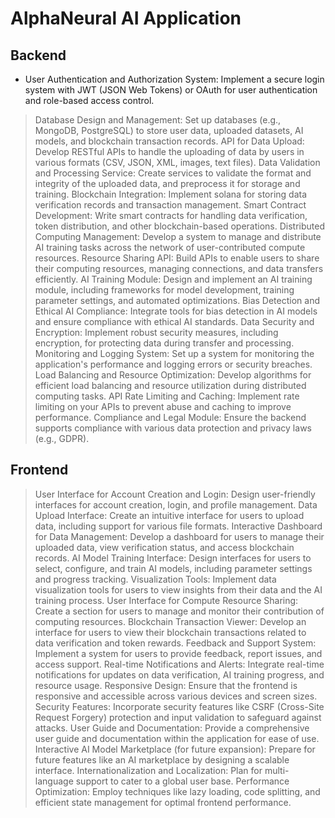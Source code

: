 # AlphaNeural AI Application

## Backend
* User Authentication and Authorization System: Implement a secure login system with JWT (JSON Web Tokens) or OAuth for user authentication and role-based access control.
> Database Design and Management: Set up databases (e.g., MongoDB, PostgreSQL) to store user data, uploaded datasets, AI models, and blockchain transaction records.
> API for Data Upload: Develop RESTful APIs to handle the uploading of data by users in various formats (CSV, JSON, XML, images, text files).
> Data Validation and Processing Service: Create services to validate the format and integrity of the uploaded data, and preprocess it for storage and training.
> Blockchain Integration: Implement solana for storing data verification records and transaction management.
> Smart Contract Development: Write smart contracts for handling data verification, token distribution, and other blockchain-based operations.
> Distributed Computing Management: Develop a system to manage and distribute AI training tasks across the network of user-contributed compute resources.
> Resource Sharing API: Build APIs to enable users to share their computing resources, managing connections, and data transfers efficiently.
> AI Training Module: Design and implement an AI training module, including frameworks for model development, training parameter settings, and automated optimizations.
> Bias Detection and Ethical AI Compliance: Integrate tools for bias detection in AI models and ensure compliance with ethical AI standards.
> Data Security and Encryption: Implement robust security measures, including encryption, for protecting data during transfer and processing.
> Monitoring and Logging System: Set up a system for monitoring the application's performance and logging errors or security breaches.
> Load Balancing and Resource Optimization: Develop algorithms for efficient load balancing and resource utilization during distributed computing tasks.
> API Rate Limiting and Caching: Implement rate limiting on your APIs to prevent abuse and caching to improve performance.
> Compliance and Legal Module: Ensure the backend supports compliance with various data protection and privacy laws (e.g., GDPR).

## Frontend

> User Interface for Account Creation and Login: Design user-friendly interfaces for account creation, login, and profile management.
> Data Upload Interface: Create an intuitive interface for users to upload data, including support for various file formats.
> Interactive Dashboard for Data Management: Develop a dashboard for users to manage their uploaded data, view verification status, and access blockchain records.
> AI Model Training Interface: Design interfaces for users to select, configure, and train AI models, including parameter settings and progress tracking.
> Visualization Tools: Implement data visualization tools for users to view insights from their data and the AI training process.
> User Interface for Compute Resource Sharing: Create a section for users to manage and monitor their contribution of computing resources.
> Blockchain Transaction Viewer: Develop an interface for users to view their blockchain transactions related to data verification and token rewards.
> Feedback and Support System: Implement a system for users to provide feedback, report issues, and access support.
> Real-time Notifications and Alerts: Integrate real-time notifications for updates on data verification, AI training progress, and resource usage.
> Responsive Design: Ensure that the frontend is responsive and accessible across various devices and screen sizes.
> Security Features: Incorporate security features like CSRF (Cross-Site Request Forgery) protection and input validation to safeguard against attacks.
> User Guide and Documentation: Provide a comprehensive user guide and documentation within the application for ease of use.
> Interactive AI Model Marketplace (for future expansion): Prepare for future features like an AI marketplace by designing a scalable interface.
> Internationalization and Localization: Plan for multi-language support to cater to a global user base.
> Performance Optimization: Employ techniques like lazy loading, code splitting, and efficient state management for optimal frontend performance.
